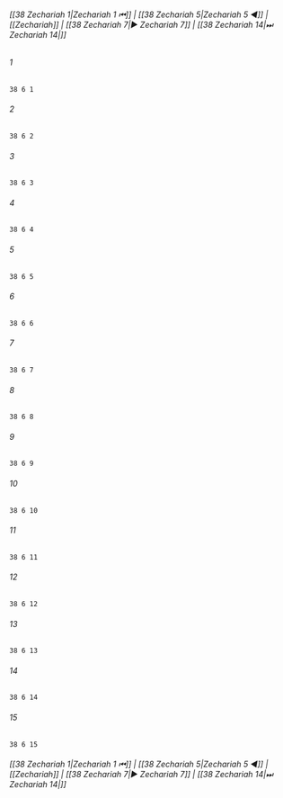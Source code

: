 
###### [[38 Zechariah 1|Zechariah 1 ⏮]] | [[38 Zechariah 5|Zechariah 5 ◀]] | [[Zechariah]] | [[38 Zechariah 7|▶ Zechariah 7]] | [[38 Zechariah 14|⏭ Zechariah 14|]]

###### 1
``` verse
38 6 1 
```
###### 2
``` verse
38 6 2 
```
###### 3
``` verse
38 6 3 
```
###### 4
``` verse
38 6 4 
```
###### 5
``` verse
38 6 5 
```
###### 6
``` verse
38 6 6 
```
###### 7
``` verse
38 6 7 
```
###### 8
``` verse
38 6 8 
```
###### 9
``` verse
38 6 9 
```
###### 10
``` verse
38 6 10 
```
###### 11
``` verse
38 6 11 
```
###### 12
``` verse
38 6 12 
```
###### 13
``` verse
38 6 13 
```
###### 14
``` verse
38 6 14 
```
###### 15
``` verse
38 6 15 
```

###### [[38 Zechariah 1|Zechariah 1 ⏮]] | [[38 Zechariah 5|Zechariah 5 ◀]] | [[Zechariah]] | [[38 Zechariah 7|▶ Zechariah 7]] | [[38 Zechariah 14|⏭ Zechariah 14|]]

